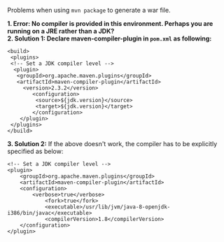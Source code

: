 Problems when using `mvn package` to generate a war file.

**1. Error: No compiler is provided in this environment. Perhaps you are running on a JRE rather than a JDK?**  
**2. Solution 1: Declare maven-compiler-plugin in `pom.xml` as following:**
```
<build>
 <plugins>
 <!-- Set a JDK compiler level -->
  <plugin>
   <groupId>org.apache.maven.plugins</groupId>
   <artifactId>maven-compiler-plugin</artifactId>
	 <version>2.3.2</version>
		<configuration>
		 <source>${jdk.version}</source>
		 <target>${jdk.version}</target>
		</configuration>
	</plugin>
 </plugins>
</build>
```  
**3. Solution 2:** If the above doesn't work, the compiler has to be explicitly specified as below:
```
<!-- Set a JDK compiler level -->
<plugin>
	<groupId>org.apache.maven.plugins</groupId>
	<artifactId>maven-compiler-plugin</artifactId>				
	<configuration>
		<verbose>true</verbose>
			<fork>true</fork>
			<executable>/usr/lib/jvm/java-8-openjdk-i386/bin/javac</executable>
			<compilerVersion>1.8</compilerVersion>
	</configuration>
</plugin>
```  
			




